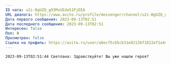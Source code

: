 ```yaml
---
ID чата: u2i-BgUZQ_g93MvUEda51PjEEA
URL диалога: https://www.avito.ru/profile/messenger/channel/u2i-BgUZQ_g93MvUEda51PjEEA
Дата первого сообщения: 2023-09-13T02:51
Дата последнего сообщения: 2023-09-13T02:51
Интересен: false
Пол: Ж
Просмотрен: false
Ссылка на профиль: https://avito.ru/user/a6ecf5cb5cb31e0213bf1822ef1a4cca/profile?id=3230258510&iid=3230258510&src=messenger&page_from=from_item_messenger
---
```

```Plain
2023-09-13T02:51:44 Светлана: Здравствуйте! Вы уже нашли героя?
```